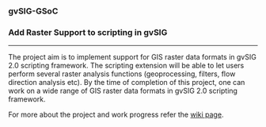 <h3>gvSIG-GSoC</h3>


<h3>Add Raster Support to scripting in gvSIG</h3>
<hr/>
The project aim is to implement support for GIS raster data formats in gvSIG 2.0 scripting framework. The scripting extension will be able to let users perform several raster analysis functions (geoprocessing, filters, flow direction analysis etc). By the time of completion of this project, one can work on a wide range of GIS raster data formats in gvSIG 2.0 scripting framework.

For more about the project and work progress refer the <a href='https://github.com/sandeep2357/gvSIG-GSoC/wiki'>wiki page</a>.
